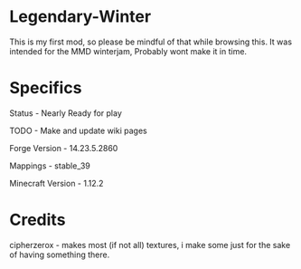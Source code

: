 # Legendary-Winter
This is my first mod, so please be mindful of that while browsing this.
It was intended for the MMD winterjam, Probably wont make it in time.
# Specifics
Status - Nearly Ready for play  

TODO - Make and update wiki pages

Forge Version - 14.23.5.2860

Mappings - stable_39

Minecraft Version - 1.12.2
# Credits
cipherzerox - makes most (if not all) textures, i make some just for the sake of having something there.
